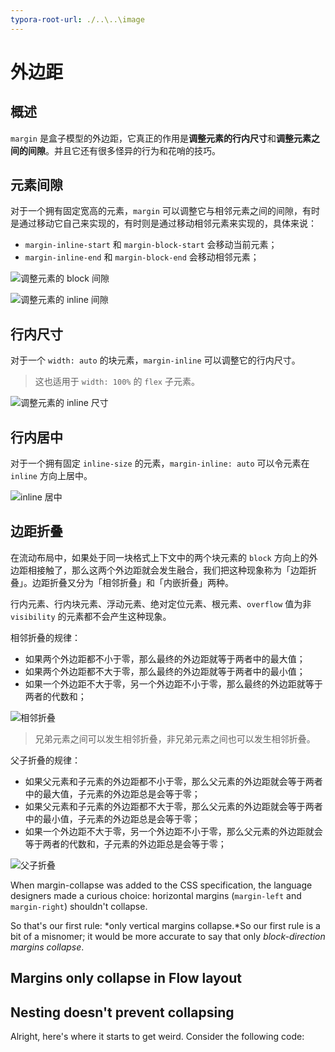 ```yaml
---
typora-root-url: ./..\..\image
---
```


# 外边距

## 概述

`margin` 是盒子模型的外边距，它真正的作用是**调整元素的行内尺寸**和**调整元素之间的间隙**。并且它还有很多怪异的行为和花哨的技巧。

## 元素间隙

对于一个拥有固定宽高的元素，`margin` 可以调整它与相邻元素之间的间隙，有时是通过移动它自己来实现的，有时则是通过移动相邻元素来实现的，具体来说：

- `margin-inline-start` 和 `margin-block-start` 会移动当前元素；
- `margin-inline-end` 和 `margin-block-end` 会移动相邻元素；

![调整元素的 block 间隙](/css/margin/adjust-block-gap.png)

![调整元素的 inline 间隙](/css/margin/adjust-inline-gap.png)

## 行内尺寸

对于一个 `width: auto` 的块元素，`margin-inline` 可以调整它的行内尺寸。

> 这也适用于 `width: 100%` 的 `flex` 子元素。

![调整元素的 inline 尺寸](/css/margin/adjust-inline-size.png)

## 行内居中

对于一个拥有固定 `inline-size` 的元素，`margin-inline: auto` 可以令元素在 `inline` 方向上居中。

![inline 居中](/css/margin/inline-center.png)

## 边距折叠

在流动布局中，如果处于同一块格式上下文中的两个块元素的 `block` 方向上的外边距相接触了，那么这两个外边距就会发生融合，我们把这种现象称为「边距折叠」。边距折叠又分为「相邻折叠」和「内嵌折叠」两种。

行内元素、行内块元素、浮动元素、绝对定位元素、根元素、`overflow` 值为非 `visibility` 的元素都不会产生这种现象。

相邻折叠的规律：

- 如果两个外边距都不小于零，那么最终的外边距就等于两者中的最大值；
- 如果两个外边距都不大于零，那么最终的外边距就等于两者中的最小值；
- 如果一个外边距不大于零，另一个外边距不小于零，那么最终的外边距就等于两者的代数和；

![相邻折叠](/css/margin/neighbor-collapsing.png)

> 兄弟元素之间可以发生相邻折叠，非兄弟元素之间也可以发生相邻折叠。

父子折叠的规律：

- 如果父元素和子元素的外边距都不小于零，那么父元素的外边距就会等于两者中的最大值，子元素的外边距总是会等于零；
- 如果父元素和子元素的外边距都不大于零，那么父元素的外边距就会等于两者中的最小值，子元素的外边距总是会等于零；
- 如果一个外边距不大于零，另一个外边距不小于零，那么父元素的外边距就会等于两者的代数和，子元素的外边距总是会等于零；

![父子折叠](/css/margin/parent-child-collapsing.png)





When margin-collapse was added to the CSS specification, the language designers made a curious choice: horizontal margins (`margin-left` and `margin-right`) shouldn't collapse.

So that's our first rule: *only vertical margins collapse.*So our first rule is a bit of a misnomer; it would be more accurate to say that only *block-direction margins collapse*.

## Margins only collapse in Flow layout

## Nesting doesn't prevent collapsing

Alright, here's where it starts to get weird. Consider the following code: